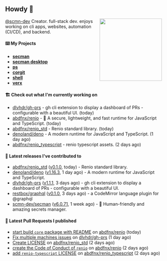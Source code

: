 ## Howdy 👋

<img align="right" src="https://github.com/abdfnx.png" width="200">

[@scmn-dev](https://github.com/scmn-dev) Creator. full-stack dev. enjoys working on cli apps, websites, automation (CI/CD), and backend.

#### ⌨️ My Projects

- [**secman**](https://github.com/scmn-dev/secman)
- [**secman desktop**](https://github.com/scmn-dev/desktop)
- [**ps**](https://github.com/scmn-dev/ps)
- [**corgit**](https://github.com/abdfnx/corgit)
- [**shell**](https://github.com/abdfnx/shell)
- [**verx**](https://github.com/abdfnx/verx)

#### 🏗️ Check out what I'm currently working on


- [dlvhdr/gh-prs](https://github.com/dlvhdr/gh-prs) - gh cli extension to display a dashboard of PRs - configurable with a beautiful UI. (today)
- [abdfnx/renio](https://github.com/abdfnx/renio) - 🦏 A secure, lightweight, and fast runtime for JavaScript and TypeScript. (today)
- [abdfnx/renio_std](https://github.com/abdfnx/renio_std) - Renio standard library. (today)
- [denoland/deno](https://github.com/denoland/deno) - A modern runtime for JavaScript and TypeScript. (1 day ago)
- [abdfnx/renio_typescript](https://github.com/abdfnx/renio_typescript) - renio typescript assets. (2 days ago)

#### 🔭 Latest releases I've contributed to

- [abdfnx/renio_std](https://github.com/abdfnx/renio_std) ([v0.1.0](https://github.com/abdfnx/renio_std/releases/tag/v0.1.0), today) - Renio standard library.
- [denoland/deno](https://github.com/denoland/deno) ([v1.16.3](https://github.com/denoland/deno/releases/tag/v1.16.3), 1 day ago) - A modern runtime for JavaScript and TypeScript.
- [dlvhdr/gh-prs](https://github.com/dlvhdr/gh-prs) ([v1.1.1](https://github.com/dlvhdr/gh-prs/releases/tag/v1.1.1), 3 days ago) - gh cli extension to display a dashboard of PRs - configurable with a beautiful UI.
- [restbox/graphql](https://github.com/restbox/graphql) ([v0.1.0](https://github.com/restbox/graphql/releases/tag/v0.1.0), 3 days ago) - a CodeMirror language plugin for @graphql
- [scmn-dev/secman](https://github.com/scmn-dev/secman) ([v6.0.71](https://github.com/scmn-dev/secman/releases/tag/v6.0.71), 1 week ago) - 👊 Human-friendly and amazing secrets manager.

#### 🔨 Latest Pull Requests I published

- [start build `core` package with README](https://github.com/abdfnx/renio/pull/3) on [abdfnx/renio](https://github.com/abdfnx/renio) (today)
- [Fix multiple machines issues](https://github.com/dlvhdr/gh-prs/pull/11) on [dlvhdr/gh-prs](https://github.com/dlvhdr/gh-prs) (1 day ago)
- [Create LICENSE](https://github.com/abdfnx/renio_std/pull/1) on [abdfnx/renio_std](https://github.com/abdfnx/renio_std) (2 days ago)
- [create the Code of Conduct of `renio`](https://github.com/abdfnx/renio/pull/2) on [abdfnx/renio](https://github.com/abdfnx/renio) (2 days ago)
- [add `renio-typescript` LICENSE](https://github.com/abdfnx/renio_typescript/pull/1) on [abdfnx/renio_typescript](https://github.com/abdfnx/renio_typescript) (2 days ago)
